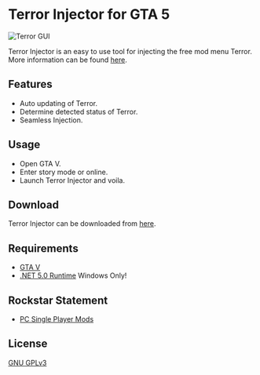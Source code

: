 # Terror Injector for GTA 5
![Terror GUI](https://github.com/MoistyMarley/Terror-Injector/blob/main/Terror_GUI.png "Terror Injector GUI")

Terror Injector is an easy to use tool for injecting the free mod menu Terror.\
More information can be found [here](https://mistermodzz.com/terror/#page-content "Terror").

## Features
- Auto updating of Terror.
- Determine detected status of Terror.
- Seamless Injection.

## Usage

- Open GTA V.
- Enter story mode or online.
- Launch Terror Injector and voila.

## Download
Terror Injector can be downloaded from [here](https://github.com/MoistyMarley/Terror-Injector "Terror Injector.exe").

## Requirements
- [GTA V](https://www.rockstargames.com/games/V)
- [.NET 5.0 Runtime]( https://dotnet.microsoft.com/download/dotnet/5.0/runtime) Windows Only!

## Rockstar Statement
- [PC Single Player Mods](https://support.rockstargames.com/articles/115009494848/PC-Single-Player-Mods "PC Single Player Mods")

## License
 [GNU GPLv3](LICENSE "GNU General Public License v3.0")
